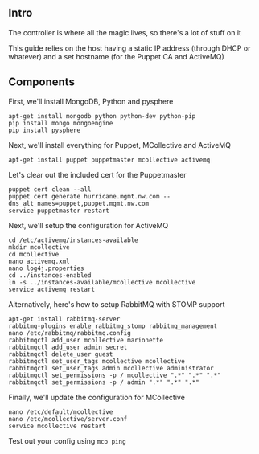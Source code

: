 ## Intro

The controller is where all the magic lives, so there's a lot of stuff on it

This guide relies on the host having a static IP address (through DHCP or whatever) and a set
hostname (for the Puppet CA and ActiveMQ)

## Components

First, we'll install MongoDB, Python and pysphere

    apt-get install mongodb python python-dev python-pip
    pip install mongo mongoengine
    pip install pysphere

Next, we'll install everything for Puppet, MCollective and ActiveMQ

    apt-get install puppet puppetmaster mcollective activemq

Let's clear out the included cert for the Puppetmaster

    puppet cert clean --all
    puppet cert generate hurricane.mgmt.nw.com --dns_alt_names=puppet,puppet.mgmt.nw.com
    service puppetmaster restart

Next, we'll setup the configuration for ActiveMQ

    cd /etc/activemq/instances-available
    mkdir mcollective
    cd mcollective
    nano activemq.xml
    nano log4j.properties
    cd ../instances-enabled
    ln -s ../instances-available/mcollective mcollective
    service activemq restart

Alternatively, here's how to setup RabbitMQ with STOMP support

	apt-get install rabbitmq-server
	rabbitmq-plugins enable rabbitmq_stomp rabbitmq_management
	nano /etc/rabbitmq/rabbitmq.config
	rabbitmqctl add_user mcollective marionette
	rabbitmqctl add_user admin secret
	rabbitmqctl delete_user guest
	rabbitmqctl set_user_tags mcollective mcollective
	rabbitmqctl set_user_tags admin mcollective administrator
	rabbitmqctl set_permissions -p / mcollective ".*" ".*" ".*"
	rabbitmqctl set_permissions -p / admin ".*" ".*" ".*"

Finally, we'll update the configuration for MCollective

    nano /etc/default/mcollective
    nano /etc/mcollective/server.conf
    service mcollective restart

Test out your config using `mco ping`